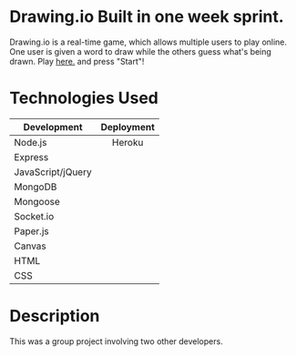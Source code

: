 # Drawing.io Built in one week sprint.
Drawing.io is a real-time game, which allows multiple users to play online. One user is given a word to draw while the others guess what's being drawn.
Play [here.](http://fathomless-oasis-85228.herokuapp.com/ "Title") and press "Start"!

# Technologies Used

| Development   | Deployment    |
| ------------- |:-------------:|
| Node.js       | Heroku        |
| Express       |               |
| JavaScript/jQuery |           |
| MongoDB       |
| Mongoose      |               |
| Socket.io     |               |
| Paper.js      |               |
| Canvas
| HTML          |               |
| CSS           |               |

# Description
This was a group project involving two other developers. 
